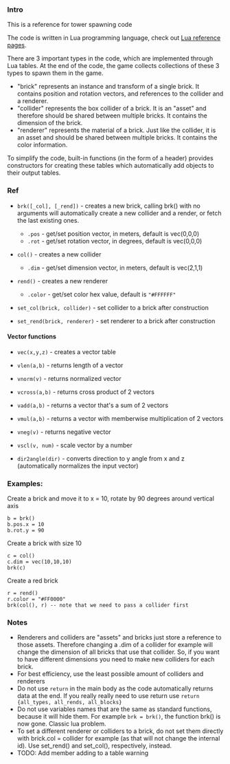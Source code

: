 ### Intro

This is a reference for tower spawning code

The code is written in Lua programming language, check out [Lua reference pages](https://www.lua.org/docs.html).

There are 3 important types in the code, which are implemented through Lua tables. At the end of the code, the game collects collections of these 3 types to spawn them in the game.

* "brick" represents an instance and transform of a single brick. It contains position and rotation vectors, and references to the collider and a renderer.
* "collider" represents the box collider of a brick. It is an "asset" and therefore should be shared between multiple bricks. It contains the dimension of the brick.
* "renderer" represents the material of a brick. Just like the collider, it is an asset and should be shared between multiple bricks. It contains the color information. 

To simplify the code, built-in functions (in the form of a header) provides constructors for creating these tables which automatically add objects to their output tables.

### Ref

* `brk([_col], [_rend])` - creates a new brick, calling brk() with no arguments will automatically create a new collider and a render, or fetch the last existing ones.
	* `.pos` - get/set position vector, in meters, default is vec(0,0,0)
	* `.rot` - get/set rotation vector, in degrees, default is vec(0,0,0)

* `col()` - creates a new collider
	* `.dim` - get/set dimension vector, in meters, default is vec(2,1,1)

* `rend()` - creates a new renderer
	* `.color` - get/set color hex value, default is `"#FFFFFF"`

* `set_col(brick, collider)` - set collider to a brick after construction
* `set_rend(brick, renderer)` - set renderer to a brick after construction

#### Vector functions

* `vec(x,y,z)` - creates a vector table
* `vlen(a,b)` - returns length of a vector
* `vnorm(v)` - returns normalized vector
* `vcross(a,b)` - returns cross product of 2 vectors
* `vadd(a,b)` - returns a vector that's a sum of 2 vectors
* `vmul(a,b)` - returns a vector with memberwise multiplication of 2 vectors
* `vneg(v)` - returns negative vector
* `vscl(v, num)` - scale vector by a number

* `dir2angle(dir)` - converts direction to y angle from x and z (automatically normalizes the input vector)

### Examples:

Create a brick and move it to x = 10, rotate by 90 degrees around vertical axis
```
b = brk()
b.pos.x = 10
b.rot.y = 90
```
Create a brick with size 10
```
c = col()
c.dim = vec(10,10,10)
brk(c)
```
Create a red brick
```
r = rend()
r.color = "#FF0000"
brk(col(), r) -- note that we need to pass a collider first
```

### Notes

* Renderers and colliders are "assets" and bricks just store a reference to those assets. Therefore changing a .dim of a collider for example will change the dimension of all bricks that use that collider. So, if you want to have different dimensions you need to make new colliders for each brick.
* For best efficiency, use the least possible amount of colliders and renderers
* Do not use `return` in the main body as the code automatically returns data at the end. If you really really need to use return use `return {all_types, all_rends, all_blocks}`
* Do not use variables names that are the same as standard functions, because it will hide them. For example `brk = brk()`, the function brk() is now gone. Classic lua problem.
* To set a different renderer or colliders to a brick, do not set them directly with brick.col = collider for example (as 
that will not change the internal id). Use set_rend() and set_col(), respectively, instead.
* TODO: Add member adding to a table warning

